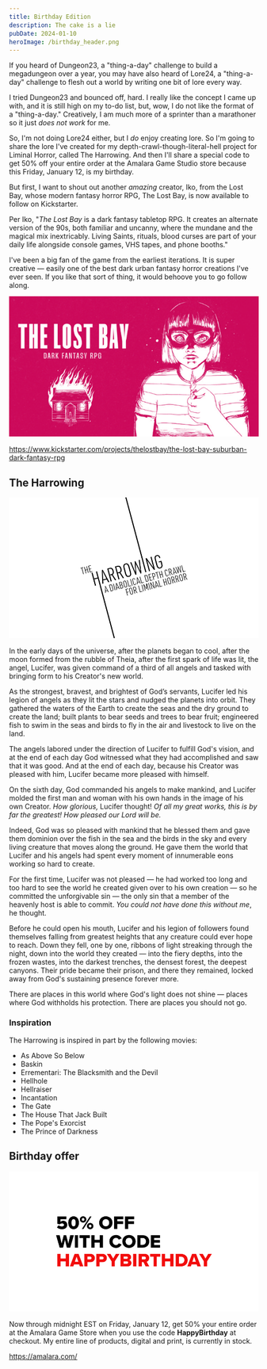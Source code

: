 ```yaml
---
title: Birthday Edition
description: The cake is a lie
pubDate: 2024-01-10
heroImage: /birthday_header.png
---
```


If you heard of Dungeon23, a "thing-a-day" challenge to build a megadungeon over a year, you may have also heard of Lore24, a "thing-a-day" challenge to flesh out a world by writing one bit of lore every way.

I tried Dungeon23 and bounced off, hard. I really like the concept I came up with, and it is still high on my to-do list, but, wow, I do not like the format of a "thing-a-day." Creatively, I am much more of a sprinter than a marathoner so it just *does not work* for me.

So, I'm not doing Lore24 either, but I *do* enjoy creating lore. So I'm going to share the lore I've created for my depth-crawl-though-literal-hell project for Liminal Horror, called The Harrowing. And then I'll share a special code to get 50% off your entire order at the Amalara Game Studio store because this Friday, January 12, is my birthday.

But first, I want to shout out another *amazing* creator, Iko, from the Lost Bay, whose modern fantasy horror RPG, The Lost Bay, is now available to follow on Kickstarter.

Per Iko, "*The Lost Bay* is a dark fantasy tabletop RPG. It creates an alternate version of the 90s, both familiar and uncanny, where the mundane and the magical mix inextricably. Living Saints, rituals, blood curses are part of your daily life alongside console games, VHS tapes, and phone booths."

I've been a big fan of the game from the earliest iterations. It is super creative — easily one of the best dark urban fantasy horror creations I've ever seen. If you like that sort of thing, it would behoove you to go follow along.

[![The Lost Bay](../blog/2024-01-10/lost_bay.jpeg)](https://www.kickstarter.com/projects/thelostbay/the-lost-bay-suburban-dark-fantasy-rpg)

https://www.kickstarter.com/projects/thelostbay/the-lost-bay-suburban-dark-fantasy-rpg

## The Harrowing

![The Harrowing](../blog/2024-01-10/harrowing@960.png)

In the early days of the universe, after the planets began to cool, after the moon formed from the rubble of Theia, after the first spark of life was lit, the angel, Lucifer, was given command of a third of all angels and tasked with bringing form to his Creator's new world.

As the strongest, bravest, and brightest of God’s servants, Lucifer led his legion of angels as they lit the stars and nudged the planets into orbit. They gathered the waters of the Earth to create the seas and the dry ground to create the land; built plants to bear seeds and trees to bear fruit; engineered fish to swim in the seas and birds to fly in the air and livestock to live on the land.

The angels labored under the direction of Lucifer to fulfill God's vision, and at the end of each day God witnessed what they had accomplished and saw that it was good. And at the end of each day, because his Creator was pleased with him, Lucifer became more pleased with himself.

On the sixth day, God commanded his angels to make mankind, and Lucifer molded the first man and woman with his own hands in the image of his own Creator. *How glorious,* Lucifer thought! *Of all my great works, this is by far the greatest! How pleased our Lord will be.*

Indeed, God was so pleased with mankind that he blessed them and gave them dominion over the fish in the sea and the birds in the sky and every living creature that moves along the ground. He gave them the world that Lucifer and his angels had spent every moment of innumerable eons working so hard to create.

For the first time, Lucifer was not pleased — he had worked too long and too hard to see the world he created given over to his own creation — so he committed the unforgivable sin — the only sin that a member of the heavenly host is able to commit. *You could not have done this without me*, he thought.

Before he could open his mouth, Lucifer and his legion of followers found themselves falling from greatest heights that any creature could ever hope to reach. Down they fell, one by one, ribbons of light streaking through the night, down into the world they created — into the fiery depths, into the frozen wastes, into the darkest trenches, the densest forest, the deepest canyons. Their pride became their prison, and there they remained, locked away from God's sustaining presence forever more.

There are places in this world where God's light does not shine — places where God withholds his protection. There are places you should not go.

### Inspiration

The Harrowing is inspired in part by the following movies:

- As Above So Below
- Baskin
- Errementari: The Blacksmith and the Devil
- Hellhole
- Hellraiser
- Incantation
- The Gate
- The House That Jack Built
- The Pope's Exorcist
- The Prince of Darkness

## Birthday offer

[![Birthday alert](../blog/2024-01-10/newsletter_birthday.png)](https://amalara.com)

Now through midnight EST on Friday, January 12, get 50% your entire order at the Amalara Game Store when you use the code **HappyBirthday** at checkout. My entire line of products, digital and print, is currently in stock.

https://amalara.com/
